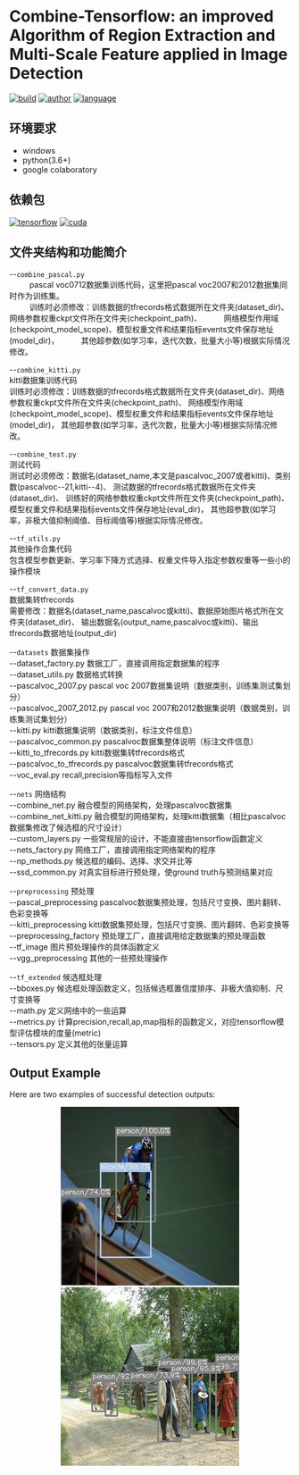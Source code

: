Combine-Tensorflow: an improved Algorithm of Region Extraction and Multi-Scale Feature applied in Image Detection  
======

[![build](https://img.shields.io/badge/build-passing-green.svg)](https://img.shields.io/travis/maohye/combine-tensorflow)
[![author](https://img.shields.io/badge/author-maohye-blue.svg)](https://img.shields.io/travis/maohye/combine-tensorflow)
[![language](https://img.shields.io/badge/language-python-orange.svg)](https://img.shields.io/travis/maohye/combine-tensorflow)

环境要求
-----------------
* windows
* python(3.6+)
* google colaboratory

依赖包
-----------------
[![tensorflow](https://img.shields.io/badge/tensorflow-v1.13.0-red.svg)](https://img.shields.io/travis/maohye/combine-tensorflow)
[![cuda](https://img.shields.io/badge/cuda-10.0-red.svg)](https://img.shields.io/travis/maohye/combine-tensorflow)

文件夹结构和功能简介
-----------------

--`combine_pascal.py`  
&emsp; &emsp; pascal voc0712数据集训练代码，这里把pascal voc2007和2012数据集同时作为训练集。  
&emsp; &emsp; 训练时必须修改：训练数据的tfrecords格式数据所在文件夹(dataset_dir)、网络参数权重ckpt文件所在文件夹(checkpoint_path)、
&emsp; &emsp; 网络模型作用域(checkpoint_model_scope)、模型权重文件和结果指标events文件保存地址(model_dir)，
&emsp; &emsp; 其他超参数(如学习率，迭代次数，批量大小等)根据实际情况修改。  

--`combine_kitti.py`   
  kitti数据集训练代码  
  训练时必须修改：训练数据的tfrecords格式数据所在文件夹(dataset_dir)、网络参数权重ckpt文件所在文件夹(checkpoint_path)、
  网络模型作用域(checkpoint_model_scope)、模型权重文件和结果指标events文件保存地址(model_dir)，
  其他超参数(如学习率，迭代次数，批量大小等)根据实际情况修改。  

--`combine_test.py`  
  测试代码  
  测试时必须修改：数据名(dataset_name,本文是pascalvoc_2007或者kitti)、类别数(pascalvoc--21,kitti--4)、
  测试数据的tfrecords格式数据所在文件夹(dataset_dir)、
  训练好的网络参数权重ckpt文件所在文件夹(checkpoint_path)、模型权重文件和结果指标events文件保存地址(eval_dir)，
  其他超参数(如学习率，非极大值抑制阈值、目标阈值等)根据实际情况修改。  

--`tf_utils.py`  
  其他操作合集代码  
  包含模型参数更新、学习率下降方式选择、权重文件导入指定参数权重等一些小的操作模块  

--`tf_convert_data.py`  
  数据集转tfrecords  
  需要修改：数据名(dataset_name,pascalvoc或kitti)、数据原始图片格式所在文件夹(dataset_dir)、
  输出数据名(output_name,pascalvoc或kitti)、输出tfrecords数据地址(output_dir)  

--`datasets`  数据集操作  
  --dataset_factory.py  数据工厂，直接调用指定数据集的程序  
  --dataset_utils.py  数据格式转换  
  --pascalvoc_2007.py  pascal voc 2007数据集说明（数据类别，训练集测试集划分）  
  --pascalvoc_2007_2012.py pascal voc 2007和2012数据集说明（数据类别，训练集测试集划分）  
  --kitti.py  kitti数据集说明（数据类别，标注文件信息）  
  --pascalvoc_common.py pascalvoc数据集整体说明（标注文件信息）  
  --kitti_to_tfrecords.py  kitti数据集转tfrecords格式  
  --pascalvoc_to_tfrecords.py  pascalvoc数据集转tfrecords格式  
  --voc_eval.py  recall,precision等指标写入文件  
  
--`nets`  网络结构  
  --combine_net.py  融合模型的网络架构，处理pascalvoc数据集  
  --combine_net_kitti.py  融合模型的网络架构，处理kitti数据集（相比pascalvoc数据集修改了候选框的尺寸设计）  
  --custom_layers.py  一些常规层的设计，不能直接由tensorflow函数定义  
  --nets_factory.py  网络工厂，直接调用指定网络架构的程序  
  --np_methods.py  候选框的编码、选择、求交并比等  
  --ssd_common.py  对真实目标进行预处理，使ground truth与预测结果对应  

--`preprocessing` 预处理  
  --pascal_preprocessing  pascalvoc数据集预处理，包括尺寸变换、图片翻转、色彩变换等  
  --kitti_preprocessing  kitti数据集预处理，包括尺寸变换、图片翻转、色彩变换等  
  --preprocessing_factory  预处理工厂，直接调用给定数据集的预处理函数  
  --tf_image  图片预处理操作的具体函数定义  
  --vgg_preprocessing  其他的一些预处理操作  
  
--`tf_extended`  候选框处理  
  --bboxes.py  候选框处理函数定义，包括候选框置信度排序、非极大值抑制、尺寸变换等  
  --math.py  定义网络中的一些运算  
  --metrics.py  计算precision,recall,ap,map指标的函数定义，对应tensorflow模型评估模块的度量(metric)  
  --tensors.py  定义其他的张量运算  

Output Example
------------------
Here are two examples of successful detection outputs: 

<div align='center'><img src="https://github.com/maohye/combine-tensorflow/blob/master/pictures/1.jpg">

<div align='center'><img src="https://github.com/maohye/combine-tensorflow/blob/master/pictures/2.jpg">
